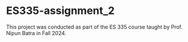 # ES335-assignment_2
This project was conducted as part of the ES 335 course taught by Prof. Nipun Batra in Fall 2024. 
